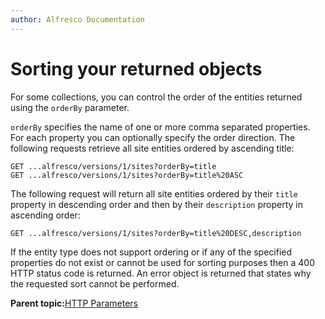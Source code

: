 ```yaml
---
author: Alfresco Documentation
---
```


# Sorting your returned objects

For some collections, you can control the order of the entities returned using the `orderBy` parameter.

`orderBy` specifies the name of one or more comma separated properties. For each property you can optionally specify the order direction. The following requests retrieve all site entities ordered by ascending title:

```
GET ...alfresco/versions/1/sites?orderBy=title
GET ...alfresco/versions/1/sites?orderBy=title%20ASC
```

The following request will return all site entities ordered by their `title` property in descending order and then by their `description` property in ascending order:

```
GET ...alfresco/versions/1/sites?orderBy=title%20DESC,description
```

If the entity type does not support ordering or if any of the specified properties do not exist or cannot be used for sorting purposes then a 400 HTTP status code is returned. An error object is returned that states why the requested sort cannot be performed.

**Parent topic:**[HTTP Parameters](../../../pra/1/concepts/pra-parameters.md)

